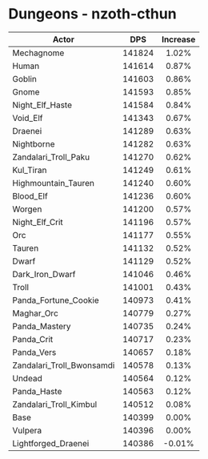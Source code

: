 # Dungeons - nzoth-cthun
| Actor | DPS | Increase |
|---|:---:|:---:|
|Mechagnome|141824|1.02%|
|Human|141614|0.87%|
|Goblin|141603|0.86%|
|Gnome|141593|0.85%|
|Night_Elf_Haste|141584|0.84%|
|Void_Elf|141343|0.67%|
|Draenei|141289|0.63%|
|Nightborne|141282|0.63%|
|Zandalari_Troll_Paku|141270|0.62%|
|Kul_Tiran|141249|0.61%|
|Highmountain_Tauren|141240|0.60%|
|Blood_Elf|141236|0.60%|
|Worgen|141200|0.57%|
|Night_Elf_Crit|141196|0.57%|
|Orc|141177|0.55%|
|Tauren|141132|0.52%|
|Dwarf|141129|0.52%|
|Dark_Iron_Dwarf|141046|0.46%|
|Troll|141001|0.43%|
|Panda_Fortune_Cookie|140973|0.41%|
|Maghar_Orc|140779|0.27%|
|Panda_Mastery|140735|0.24%|
|Panda_Crit|140717|0.23%|
|Panda_Vers|140657|0.18%|
|Zandalari_Troll_Bwonsamdi|140578|0.13%|
|Undead|140564|0.12%|
|Panda_Haste|140563|0.12%|
|Zandalari_Troll_Kimbul|140512|0.08%|
|Base|140399|0.00%|
|Vulpera|140396|0.00%|
|Lightforged_Draenei|140386|-0.01%|

